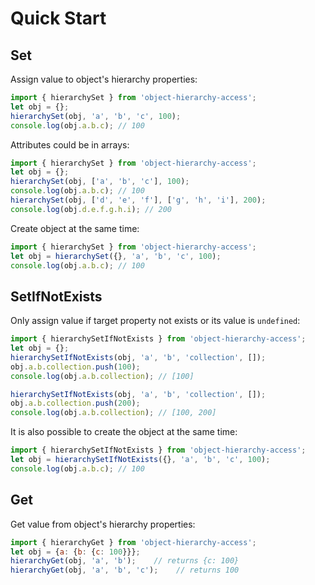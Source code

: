 # Quick Start

## Set
Assign value to object's hierarchy properties:
```javascript
import { hierarchySet } from 'object-hierarchy-access';
let obj = {};
hierarchySet(obj, 'a', 'b', 'c', 100);
console.log(obj.a.b.c); // 100
```

Attributes could be in arrays:
```javascript
import { hierarchySet } from 'object-hierarchy-access';
let obj = {};
hierarchySet(obj, ['a', 'b', 'c'], 100);
console.log(obj.a.b.c); // 100
hierarchySet(obj, ['d', 'e', 'f'], ['g', 'h', 'i'], 200);
console.log(obj.d.e.f.g.h.i); // 200
```

Create object at the same time:
```javascript
import { hierarchySet } from 'object-hierarchy-access';
let obj = hierarchySet({}, 'a', 'b', 'c', 100);
console.log(obj.a.b.c); // 100
```

## SetIfNotExists
Only assign value if target property not exists or its value is `undefined`:
```javascript
import { hierarchySetIfNotExists } from 'object-hierarchy-access';
let obj = {};
hierarchySetIfNotExists(obj, 'a', 'b', 'collection', []);
obj.a.b.collection.push(100);
console.log(obj.a.b.collection); // [100]

hierarchySetIfNotExists(obj, 'a', 'b', 'collection', []);
obj.a.b.collection.push(200);
console.log(obj.a.b.collection); // [100, 200]
```

It is also possible to create the object at the same time:
```javascript
import { hierarchySetIfNotExists } from 'object-hierarchy-access';
let obj = hierarchySetIfNotExists({}, 'a', 'b', 'c', 100);
console.log(obj.a.b.c); // 100
```

## Get
Get value from object's hierarchy properties:
```javascript
import { hierarchyGet } from 'object-hierarchy-access';
let obj = {a: {b: {c: 100}}};
hierarchyGet(obj, 'a', 'b');    // returns {c: 100}
hierarchyGet(obj, 'a', 'b', 'c');    // returns 100
```
